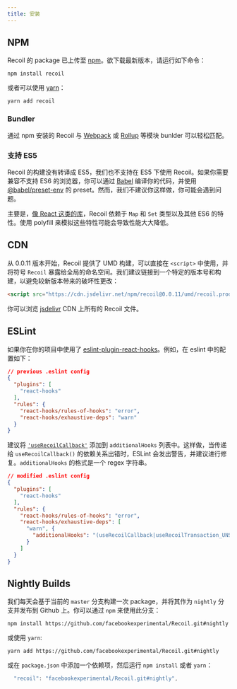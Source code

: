```yaml
---
title: 安装
---
```


## NPM

Recoil 的 package 已上传至 <a href="https://www.npmjs.com/get-npm" target="_blank">npm</a>。欲下载最新版本，请运行如下命令：

```shell
npm install recoil
```

或者可以使用 <a href="https://classic.yarnpkg.com/en/docs/install/" target="_blank">yarn</a>：

```shell
yarn add recoil
```

### Bundler

通过 npm 安装的 Recoil 与 [Webpack](https://webpack.js.org/) 或 [Rollup](https://rollupjs.org/) 等模块 bunlder 可以轻松匹配。

### 支持 ES5

Recoil 的构建没有转译成 ES5，我们也不支持在 ES5 下使用 Recoil。如果你需要兼容不支持 ES6 的浏览器，你可以通过 [Babel](https://babeljs.io/) 编译你的代码，并使用 [@babel/preset-env](https://babeljs.io/docs/en/babel-preset-env) 的 preset。然而，我们不建议你这样做，你可能会遇到问题。

主要是，[像 React 这类的库](https://reactjs.org/docs/javascript-environment-requirements.html)，Recoil 依赖于 `Map` 和 `Set` 类型以及其他 ES6 的特性。使用 polyfill 来模拟这些特性可能会导致性能大大降低。

## CDN

从 0.0.11 版本开始，Recoil 提供了 UMD 构建，可以直接在 `<script>` 中使用，并将符号 `Recoil` 暴露给全局的命名空间。我们建议链接到一个特定的版本号和构建，以避免较新版本带来的破坏性更改：

```html
<script src="https://cdn.jsdelivr.net/npm/recoil@0.0.11/umd/recoil.production.js"></script>
```

你可以浏览 [jsdelivr](https://www.jsdelivr.com/package/npm/recoil) CDN 上所有的 Recoil 文件。

## ESLint

如果你在你的项目中使用了 [eslint-plugin-react-hooks](https://www.npmjs.com/package/eslint-plugin-react-hooks)。例如，在 eslint 中的配置如下：

```json
// previous .eslint config
{
  "plugins": [
    "react-hooks"
  ],
  "rules": {
    "react-hooks/rules-of-hooks": "error",
    "react-hooks/exhaustive-deps": "warn"
  }
}
```

建议将 [`'useRecoilCallback'`](/docs/api-reference/core/useRecoilCallback) 添加到 `additionalHooks` 列表中。这样做，当传递给 `useRecoilCallback()` 的依赖关系出错时，ESLint 会发出警告，并建议进行修复。`additionalHooks` 的格式是一个 regex 字符串。

```json
// modified .eslint config
{
  "plugins": [
    "react-hooks"
  ],
  "rules": {
    "react-hooks/rules-of-hooks": "error",
    "react-hooks/exhaustive-deps": [
      "warn", {
        "additionalHooks": "(useRecoilCallback|useRecoilTransaction_UNSTABLE)"
      }
    ]
  }
}
```

## Nightly Builds

我们每天会基于当前的 `master` 分支构建一次 package，并将其作为 `nightly` 分支并发布到 Github 上。你可以通过 `npm` 来使用此分支：

```shell
npm install https://github.com/facebookexperimental/Recoil.git#nightly
```

 或使用 `yarn`:
 ```shell
 yarn add https://github.com/facebookexperimental/Recoil.git#nightly
 ```
 或在 `package.json` 中添加一个依赖项，然后运行 `npm install` 或者 `yarn`：
```js
  "recoil": "facebookexperimental/Recoil.git#nightly",
```
